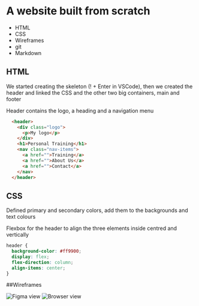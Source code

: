 # A website built from scratch

- HTML
- CSS
- Wireframes
- git
- Markdown

## HTML

We started creating the skeleton (! + Enter in VSCode), then we created the header and linked the CSS and the other two big containers, main and footer

Header contains the logo, a heading and a navigation menu

```html
  <header>
    <div class="logo">
      <p>My logo</p>
    </div>
    <h1>Personal Training</h1>
    <nav class="nav-items">
      <a href="">Training</a>
      <a href="">About Us</a>
      <a href="">Contact</a>
    </nav>
  </header>
```

## CSS

Defined primary and secondary colors, add them to the backgrounds and text colours

Flexbox for the header to align the three elements inside centred and vertically

```css
header {
  background-color: #ff9900;
  display: flex;
  flex-direction: column;
  align-items: center;
}
```

##Wireframes

![Figma view](./images/index_wireframe_mobile.png)
![Browser view](./images/website_mobile_view.png)